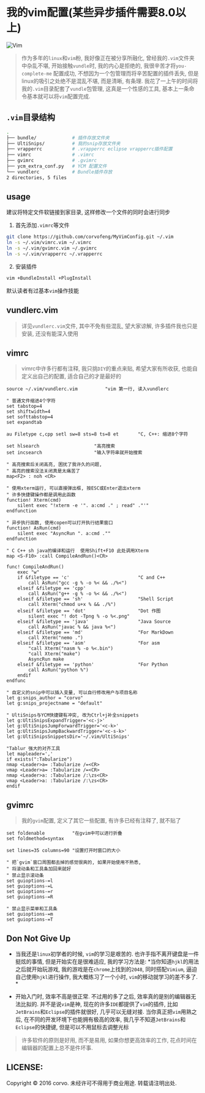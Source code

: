# 我的vim配置(某些异步插件需要8.0以上)

![Vim](https://img.shields.io/badge/Vim-Best%20Editor-green.svg)

> 作为多年的`linux`和`vim`粉, 我好像正在被分享所融化, 曾经我的`.vim`文件夹中杂乱不堪,
> 开始接触`vundle`时, 我的内心是拒绝的, 我很辛苦才将`you-complete-me` 配置成功,
> 不想因为一个包管理而将辛苦配置的插件丢失, 但是linux的吸引之处绝不是混乱不堪, 
> 而是清晰, 有条理. 我花了一上午的时间将我的`.vim`目录配套了`vundle`包管理, 
> 这真是一个性感的工具, 基本上一条命令基本就可以将`vim`配置完成. 


## `.vim`目录结构

```bash
.
├── bundle/             # 插件存放文件夹
├── UltiSnips/          # 我的snip存放文件夹
├── vrapperrc           # .vrapperrc eclipse vrapperrc插件配置
├── vimrc               # .vimrc
├── gvimrc              # .gvimrc
├── ycm_extra_conf.py   # YCM 配置文件
└── vundlerc            # Bundle插件存放
2 directories, 5 files
```

## usage

建议将特定文件软链接到家目录, 这样修改一个文件的同时会进行同步

1. 首先添加`.vimrc`等文件

```bash
git clone https://github.com/corvofeng/MyVimConfig.git ~/.vim
ln -s ~/.vim/vimrc.vim ~/.vimrc
ln -s ~/.vim/gvimrc.vim ~/.gvimrc
ln -s ~/.vim/vrapperrc ~/.vrapperrc
```

2. 安装插件
```bash
vim +BundleInstall +PlugInstall
```
默认读者有过基本`vim`操作技能


## vundlerc.vim

> 详见`vundlerc.vim`文件, 其中不免有些混乱, 望大家谅解, 许多插件我也只是安装,
> 还没有能深入使用


## vimrc

> vimrc中许多行都有注释, 我只挑`DIY`的重点来贴,
> 希望大家有所收获, 也能自定义出自己的配置, 适合自己的才是最好的

```
source ~/.vim/vundlerc.vim          "vim 第一行, 读入vundlerc

" 普通文件缩进4个字符
set tabstop=4
set shiftwidth=4
set softtabstop=4
set expandtab

au Filetype c,cpp setl sw=8 sts=8 ts=8 et       "C, C++: 缩进8个字符

set hlsearch                    "高亮搜索
set incsearch                   "输入字符串就开始搜索

" 高亮搜索后关闭高亮, 困扰了我许久的问题, 
" 高亮的搜索没法关闭真是太痛苦了
map<F2> : noh <CR>

" 使用xterm运行, 可以直接弹出框, 按ESC或Enter退出xterm
" 许多快捷键操作都是调用此函数
function! Xterm(cmd)
    silent exec "!xterm -e '". a:cmd ." ; read" ."'"
endfunction

" 异步执行函数, 使用copen可以打开执行结果窗口
function! AsRun(cmd)
    silent exec "AsyncRun ". a:cmd .""
endfunction

" C C++ sh java的编译和运行  使用Shift+F10 此处调用Xterm
map <S-F10> :call CompileAndRun()<CR>

func! CompileAndRun()
    exec "w"
    if &filetype == 'c'                         "C and C++
        call AsRun("gcc -g % -o %< && ./%<")
    elseif &filetype == 'cpp'
        call AsRun("g++ -g % -o %< && ./%<")
    elseif &filetype == 'sh'                    "Shell Script
        call Xterm("chmod u+x % && ./%")
    elseif &filetype == 'dot'                   "Dot 作图
        silent exec "! dot -Tpng % -o %<.png"
    elseif &filetype == 'java'                  "Java Source 
        call AsRun("javac % && java %<")
    elseif &filetype == 'md'                    "For MarkDown
        call Xterm("nemo .")
    elseif &filetype == 'asm'                   "For asm
        "call Xterm("nasm % -o %<.bin")
        "call Xterm("make")
        AsyncRun make
    elseif &filetype == 'python'                "For Python
        call AsRun("python %")
    endif
endfunc

" 自定义的snip中可以插入变量, 可以自行修改用户与项目名称
let g:snips_author = "corvo"
let g:snips_projectname = "default"

" UltiSnips与YCM快捷键有冲突, 改为Ctrl+j补全snippets
let g:UltiSnipsExpandTrigger='<c-j>'
let g:UltiSnipsJumpForwardTrigger='<c-k>'
let g:UltiSnipsJumpBackwardTrigger='<c-s-k>'
let g:UltiSnipsSnippetsDir='~/.vim/UltiSnips'

"Tablur 强大的对齐工具 
let mapleader=','
if exists(":Tabularize")
nmap <Leader>a= :Tabularize /=<CR>
vmap <Leader>a= :Tabularize /=<CR>
nmap <Leader>a: :Tabularize /:\zs<CR>
vmap <Leader>a: :Tabularize /:\zs<CR>
endif
```


## gvimrc

> 我的`gvim`配置, 定义了其它一些配置, 有许多已经有注释了, 就不贴了

```
set foldenable          "在gvim中可以进行折叠
set foldmethod=syntax

set lines=35 columns=90 "设置打开时窗口的大小

" 把`gvim`窗口周围都去掉的感觉很爽的, 如果开始使用不熟悉, 
" 将滚动条和工具条加回来就好
" 禁止显示滚动条
set guioptions-=l
set guioptions-=L
set guioptions-=r
set guioptions-=R

" 禁止显示菜单和工具条
set guioptions-=m
set guioptions-=T
```


## Don Not Give Up

*  当我还是`linux`初学者的时候, `vim`的学习是艰苦的.
也许手指不离开键盘是一件挺炫的事情, 但是开始实在是很难适应, 
我的学习方法是:
*当你知道`hjkl`的用法之后就开始玩游戏, 我的游戏是在`chrome`上找到的`2048`,
 同时搭配`Vimium`, 
 逼迫自己使用`hjkl`进行操作, 我大概练习了一个小时, `vim`的移动就学习的差不多了. *

* 开始入门时, 效率不高是很正常. 不过用的多了之后, 效率真的是别的编辑器无法比拟的. 
 并不是说`vim`是神, 现在的许多`IDE`都提供了`vim`的插件, 
 比如`JetBrains`和`Eclipse`的插件就很好, 几乎可以无缝对接. 当你真正把`vim`用熟之后, 
 在不同的开发环境下也能拥有极高的效率, 
 我几乎不知道`JetBrains`和`Eclipse`的快捷键, 但是可以不用鼠标去调整光标

> 许多软件的原则是好用, 而不是易用, 如果你想更高效率的工作, 
> 花点时间在编辑器的配置上总不是件坏事.


## LICENSE:

Copyright © 2016 corvo. 未经许可不得用于商业用途. 转载请注明出处.

